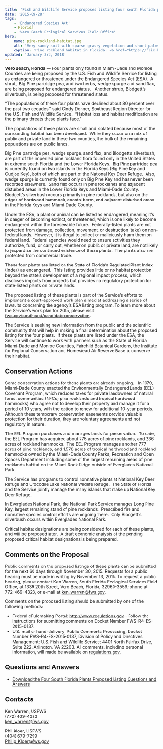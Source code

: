 ```yaml
---
title: 'Fish and Wildlife Service proposes listing four south Florida plants as threatened or endangered'
date: '2015-09-28'
tags:
    - 'Endangered Species Act'
    - Florida
    - 'Vero Beach Ecological Services Field Office'
hero:
    name: pine-rockland-habitat.jpg
    alt: 'Very sandy soil with sparse grassy vegetation and short palms.'
    caption: 'Pine rockland habitat in Florida. <a href="https://flic.kr/p/Ce3mzn">Photo</a> by Jonathon Mays, FWC.'
updated: 'January 3rd, 2018'
---
```


**Vero Beach, Florida** &mdash; Four plants only found in Miami-Dade and Monroe Counties are being proposed by the U.S. Fish and Wildlife Service for listing as endangered or threatened under the Endangered Species Act (ESA).  A shrub, Big Pine partridge pea, and two herbs, wedge spurge and sand flax, are being proposed for endangered status.   Another shrub, Blodgett’s silverbush, is being proposed for threatened status.

“The populations of these four plants have declined about 80 percent over the past two decades,” said Cindy Dohner, Southeast Region Director for the U.S. Fish and Wildlife Service.  “Habitat loss and habitat modification are the primary threats these plants face.”

The populations of these plants are small and isolated because most of the surrounding habitat has been developed.  While they occur on a mix of public and private land in these two counties, the bulk of the remaining populations are on public lands. 

Big Pine partridge pea, wedge spurge, sand flax, and Blodgett’s silverbush, are part of the imperiled pine rockland flora found only in the United States in extreme south Florida and the Lower Florida Keys.  Big Pine partridge pea is currently found on two islands in the Florida Keys (Big Pine Key and Cudjoe Key), both of which are part of the National Key Deer Refuge.  Also, wedge spurge is currently found only on Big Pine Key and has never been recorded elsewhere.  Sand flax occurs in pine rocklands and adjacent disturbed areas in the Lower Florida Keys and Miami-Dade County.  Blodgett’s silverbush occurs primarily in pine rocklands, but also on the edges of hardwood hammock, coastal berm, and adjacent disturbed areas in the Florida Keys and Miami-Dade County.

Under the ESA, a plant or animal can be listed as endangered, meaning it’s in danger of becoming extinct, or threatened, which is one likely to become endangered within the foreseeable future.  Federally-listed plants are not protected from damage, collection, movement, or destruction (take) on non-federal lands.  However, it is illegal to collect or maliciously harm them on federal land.  Federal agencies would need to ensure activities they authorize, fund, or carry out, whether on public or private land, are not likely to jeopardize the continued existence of these plants.  The plants also are protected from commercial trade. 

These four plants are listed on the State of Florida’s Regulated Plant Index (Index) as endangered.  This listing provides little or no habitat protection beyond the state’s development of a regional impact process, which discloses impacts from projects but provides no regulatory protection for state-listed plants on private lands. 

The proposed listing of these plants is part of the Service’s efforts to implement a court-approved work plan aimed at addressing a series of lawsuits concerning the agency’s ESA listing program. To learn more about the Service’s work plan for 2015, please visit [fws.gov/southeast/candidateconservation](http://www.fws.gov/southeast/candidateconservation).

The Service is seeking new information from the public and the scientific community that will help in making a final determination about the proposed listing for the four plants.  If these plants are listed under the ESA, the Service will continue to work with partners such as the State of Florida, Miami-Dade and Monroe Counties, Fairchild Botanical Gardens, the Institute for Regional Conservation and Homestead Air Reserve Base to conserve their habitat.

## Conservation Actions  

Some conservation actions for these plants are already ongoing.   In 1979, Miami-Dade County enacted the Environmentally Endangered Lands (EEL) Covenant Program, which reduces taxes for private landowners of natural forest communities (NFCs; pine rocklands and tropical hardwood hammocks) who agree not to develop their property and manage it for a period of 10 years, with the option to renew for additional 10-year periods.  Although these temporary conservation easements provide valuable protection for their duration, they are voluntary agreements and not regulatory in nature.

The EEL Program purchases and manages lands for preservation.  To date, the EEL Program has acquired about 775 acres of pine rocklands, and 236 acres of rockland hammocks.  The EEL Program manages another 777 acres of pine rocklands, and 1,578 acres of tropical hardwood and rockland hammocks owned by the Miami-Dade County Parks, Recreation and Open Spaces Department including some of the largest remaining areas of pine rocklands habitat on the Miami Rock Ridge outside of Everglades National Park.

The Service has programs to control nonnative plants at National Key Deer Refuge and Crocodile Lake National Wildlife Refuge.  The State of Florida and the Service jointly manage the many islands that make up National Key Deer Refuge. 

In Everglades National Park, the National Park Service manages Long Pine Key, largest remaining stand of pine rocklands.  Prescribed fire and nonnative species control efforts are ongoing there.  Only Blodgett’s silverbush occurs within Everglades National Park.

Critical habitat designations are being considered for each of these plants, and will be proposed later.  A draft economic analysis of the pending proposed critical habitat designations is being prepared.

## Comments on the Proposal

Public comments on the proposed listings of these plants can be submitted for the next 60 days through November 30, 2015\. Requests for a public hearing must be made in writing by November 13, 2015\. To request a public hearing, please contact Ken Warren, South Florida Ecological Services Field Office, at 1339 20th Street, Vero Beach, Florida, 32960-3559; phone at 772-469-4323, or e-mail at ken_warren@fws.gov.

Comments on the proposed listing should be submitted by one of the following methods:

- Federal eRulemaking Portal: http://www.regulations.gov - Follow the instructions for submitting comments on Docket Number FWS-R4-ES-2015-0137.
- U.S. mail or hand-delivery: Public Comments Processing, Docket Number FWS-R4-ES-2015-0137, Division of Policy and Directives Management; U.S. Fish and Wildlife Service; 4401 North Fairfax Drive, Suite 222, Arlington, VA 22203\. All comments, including personal information, will made be available on [regulations.gov](http://www.regulations.gov).

## Questions and Answers

- [Download the Four South Florida Plants Proposed Listing Questions and Answers](/pdf/questions-and-answers/four-south-florida-plants-proposed-listing.pdf) 

## Contacts

Ken Warren, USFWS  
(772) 469-4323  
[ken_warren@fws.gov](mailto:ken_warren@fws.gov)

Phil Kloer, USFWS  
(404) 679-7299  
[Philip_Kloer@fws.gov](mailto:Philip_Kloer@fws.gov)

